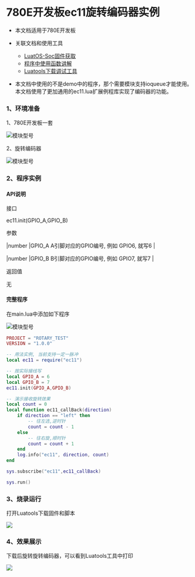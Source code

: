 # 780E开发板ec11旋转编码器实例

- 本文档适用于780E开发板
- 关联文档和使用工具

  - [LuatOS-Soc固件获取](https://gitee.com/openLuat/LuatOS/releases)
  - [程序中使用函数讲解](https://wiki.luatos.com/api/libs/ec11.html)
  - [Luatools下载调试工具](https://gitee.com/openLuat/luatos-doc-pool/blob/master/doc/%E5%BC%80%E5%8F%91%E5%B7%A5%E5%85%B7%E5%8F%8A%E4%BD%BF%E7%94%A8%E8%AF%B4%E6%98%8E/Luatools%E4%B8%8B%E8%BD%BD%E8%B0%83%E8%AF%95%E5%B7%A5%E5%85%B7.md)
- 本文档中使用的不是demo中的程序，那个需要模块支持ioqueue才能使用。本文档使用了更加通用的ec11.lua扩展例程库实现了编码器的功能。
### 1、环境准备

1、780E开发板一套

![模块型号](../image/LuatOS开发资料/示例/780E_ec11旋转编码器/模块型号.jpg)

2、旋转编码器

![模块型号](../image/LuatOS开发资料/示例/780E_ec11旋转编码器/旋转编码器.jpg)

### 2、程序实例

#### API说明

接口

ec11.init(GPIO_A,GPIO_B)

参数

|number    |GPIO_A A引脚对应的GPIO编号, 例如 GPIO6, 就写6    |

|number    |GPIO_B B引脚对应的GPIO编号, 例如 GPIO7, 就写7    |

返回值

无

#### 完整程序
在main.lua中添加如下程序

![模块型号](../image/LuatOS开发资料/示例/780E_ec11旋转编码器/程序实例.png)

```lua
PROJECT = "ROTARY_TEST"
VERSION = "1.0.0"

-- 用法实例, 当前支持一定一脉冲
local ec11 = require("ec11")

-- 按实际接线写
local GPIO_A = 6
local GPIO_B = 7
ec11.init(GPIO_A,GPIO_B)

-- 演示接收旋转效果
local count = 0
local function ec11_callBack(direction)
    if direction == "left" then
        -- 往左选,逆时针
        count = count - 1
    else
        -- 往右旋,顺时针
        count = count + 1
    end
    log.info("ec11", direction, count)
end

sys.subscribe("ec11",ec11_callBack)

sys.run()
```

### 3、烧录运行

打开Luatools下载固件和脚本

![](../image/LuatOS开发资料/示例/780E_ec11旋转编码器/luatools工具.png)

### 4、效果展示

下载后旋转旋转编码器，可以看到Luatools工具中打印

![](../image/LuatOS开发资料/示例/780E_ec11旋转编码器/效果展示.png)



